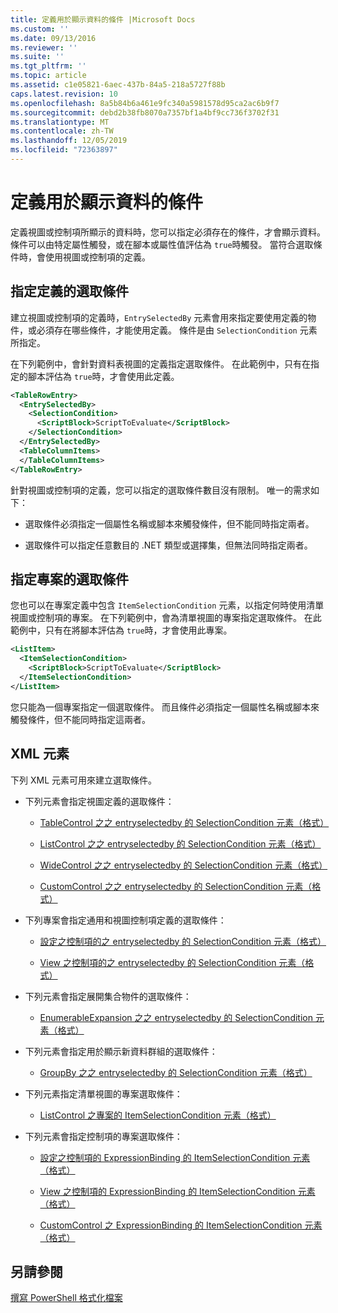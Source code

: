 ```yaml
---
title: 定義用於顯示資料的條件 |Microsoft Docs
ms.custom: ''
ms.date: 09/13/2016
ms.reviewer: ''
ms.suite: ''
ms.tgt_pltfrm: ''
ms.topic: article
ms.assetid: c1e05821-6aec-437b-84a5-218a5727f88b
caps.latest.revision: 10
ms.openlocfilehash: 8a5b84b6a461e9fc340a5981578d95ca2ac6b9f7
ms.sourcegitcommit: debd2b38fb8070a7357bf1a4bf9cc736f3702f31
ms.translationtype: MT
ms.contentlocale: zh-TW
ms.lasthandoff: 12/05/2019
ms.locfileid: "72363897"
---
```

# <a name="defining-conditions-for-displaying-data"></a>定義用於顯示資料的條件

定義視圖或控制項所顯示的資料時，您可以指定必須存在的條件，才會顯示資料。 條件可以由特定屬性觸發，或在腳本或屬性值評估為 `true`時觸發。 當符合選取條件時，會使用視圖或控制項的定義。

## <a name="specifying-a-selection-condition-for-a-definition"></a>指定定義的選取條件

建立視圖或控制項的定義時，`EntrySelectedBy` 元素會用來指定要使用定義的物件，或必須存在哪些條件，才能使用定義。 條件是由 `SelectionCondition` 元素所指定。

在下列範例中，會針對資料表視圖的定義指定選取條件。 在此範例中，只有在指定的腳本評估為 `true`時，才會使用此定義。

```xml
<TableRowEntry>
  <EntrySelectedBy>
    <SelectionCondition>
      <ScriptBlock>ScriptToEvaluate</ScriptBlock>
    </SelectionCondition>
  </EntrySelectedBy>
  <TableColumnItems>
  </TableColumnItems>
</TableRowEntry>

```

針對視圖或控制項的定義，您可以指定的選取條件數目沒有限制。 唯一的需求如下：

- 選取條件必須指定一個屬性名稱或腳本來觸發條件，但不能同時指定兩者。

- 選取條件可以指定任意數目的 .NET 類型或選擇集，但無法同時指定兩者。

## <a name="specifying-a-selection-condition-for-an-item"></a>指定專案的選取條件

您也可以在專案定義中包含 `ItemSelectionCondition` 元素，以指定何時使用清單視圖或控制項的專案。 在下列範例中，會為清單視圖的專案指定選取條件。 在此範例中，只有在將腳本評估為 `true`時，才會使用此專案。

```xml
<ListItem>
  <ItemSelectionCondition>
    <ScriptBlock>ScriptToEvaluate</ScriptBlock>
  </ItemSelectionCondition>
</ListItem>

```

您只能為一個專案指定一個選取條件。 而且條件必須指定一個屬性名稱或腳本來觸發條件，但不能同時指定這兩者。

## <a name="xml-elements"></a>XML 元素

 下列 XML 元素可用來建立選取條件。

- 下列元素會指定視圖定義的選取條件：

    - [TableControl 之之 entryselectedby 的 SelectionCondition 元素（格式）](./selectioncondition-element-for-entryselectedby-for-tablecontrol-format.md)

    - [ListControl 之之 entryselectedby 的 SelectionCondition 元素（格式）](./selectioncondition-element-for-entryselectedby-for-listcontrol-format.md)

    - [WideControl 之之 entryselectedby 的 SelectionCondition 元素（格式）](./selectioncondition-element-for-entryselectedby-for-widecontrol-format.md)

    - [CustomControl 之之 entryselectedby 的 SelectionCondition 元素（格式）](./selectioncondition-element-for-entryselectedby-for-customcontrol-format.md)

- 下列專案會指定通用和視圖控制項定義的選取條件：

    - [設定之控制項的之 entryselectedby 的 SelectionCondition 元素（格式）](./selectioncondition-element-for-entryselectedby-for-controls-for-configuration-format.md)

    - [View 之控制項的之 entryselectedby 的 SelectionCondition 元素（格式）](./selectioncondition-element-for-entryselectedby-for-controls-for-view-format.md)

- 下列元素會指定展開集合物件的選取條件：

    - [EnumerableExpansion 之之 entryselectedby 的 SelectionCondition 元素（格式）](./selectioncondition-element-for-entryselectedby-for-enumerableexpansion-format.md)

- 下列元素會指定用於顯示新資料群組的選取條件：

    - [GroupBy 之之 entryselectedby 的 SelectionCondition 元素（格式）](./selectioncondition-element-for-entryselectedby-for-groupby-format.md)

- 下列元素指定清單視圖的專案選取條件：

    - [ListControl 之專案的 ItemSelectionCondition 元素（格式）](./itemselectioncondition-element-for-listitem-for-listcontrol-format.md)

- 下列元素會指定控制項的專案選取條件：

    - [設定之控制項的 ExpressionBinding 的 ItemSelectionCondition 元素（格式）](./itemselectioncondition-element-for-expressionbinding-for-controls-for-configuration-format.md)

    - [View 之控制項的 ExpressionBinding 的 ItemSelectionCondition 元素（格式）](./itemselectioncondition-element-for-expressionbinding-for-controls-for-view-format.md)

    - [CustomControl 之 ExpressionBinding 的 ItemSelectionCondition 元素（格式）](./itemselectioncondition-element-for-expressionbinding-for-customcontrol-format.md)

## <a name="see-also"></a>另請參閱

[撰寫 PowerShell 格式化檔案](./writing-a-powershell-formatting-file.md)
